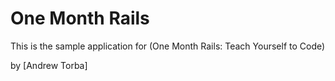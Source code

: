 # One Month Rails

This is the sample application for 
(One Month Rails: Teach Yourself to Code)

by [Andrew Torba]
